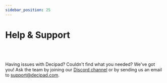 ```yaml
---
sidebar_position: 25
---
```


# Help & Support

<br></br>

Having issues with Decipad? Couldn't find what you needed? We've got you! Ask the team by joining our <a href="https://discord.com/invite/HwDMqwbGmc">Discord channel</a> or by sending us an email to support@decipad.com.
